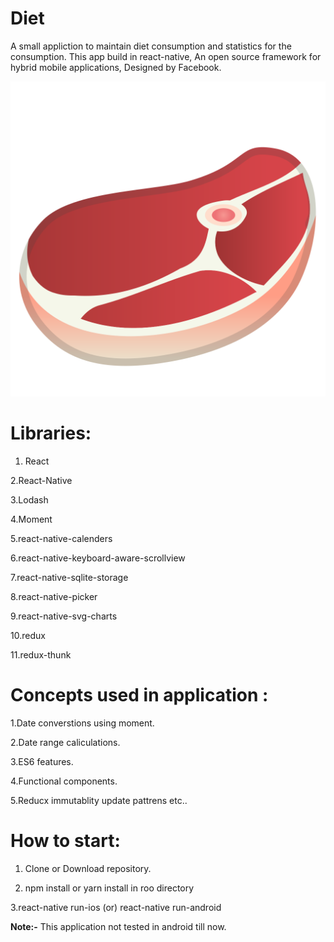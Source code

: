 # Diet

 A small appliction to maintain diet consumption and statistics for the consumption. This app build in react-native,
An open source framework for hybrid mobile applications, Designed by Facebook.

![Alt text](./Assets/meat_icon.png?raw=true)

# Libraries: 

1. React

 2.React-Native 

 3.Lodash 

 4.Moment 

 5.react-native-calenders 

 6.react-native-keyboard-aware-scrollview 

 7.react-native-sqlite-storage 

 8.react-native-picker 

 9.react-native-svg-charts 

 10.redux 

 11.redux-thunk 


# Concepts used in application :

1.Date converstions using moment. 

 2.Date range caliculations. 

 3.ES6 features. 

 4.Functional components. 

 5.Reducx immutablity update pattrens etc.. 

# How to start:

1. Clone or Download repository.

 2. npm install or yarn install in roo directory

 3.react-native run-ios (or) react-native run-android

**Note:-** This application not tested in android till now.
